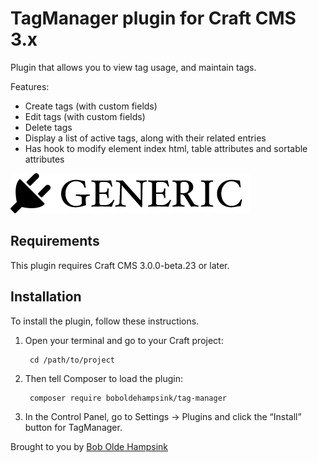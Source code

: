 # TagManager plugin for Craft CMS 3.x

Plugin that allows you to view tag usage, and maintain tags.

Features:
 - Create tags (with custom fields)
 - Edit tags (with custom fields)
 - Delete tags
 - Display a list of active tags, along with their related entries
 - Has hook to modify element index html, table attributes and sortable attributes

![Screenshot](resources/img/plugin-logo.png)

## Requirements

This plugin requires Craft CMS 3.0.0-beta.23 or later.

## Installation

To install the plugin, follow these instructions.

1. Open your terminal and go to your Craft project:

        cd /path/to/project

2. Then tell Composer to load the plugin:

        composer require boboldehampsink/tag-manager

3. In the Control Panel, go to Settings → Plugins and click the “Install” button for TagManager.

Brought to you by [Bob Olde Hampsink](https://github.com/boboldehampsink)
